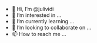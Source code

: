 - 👋 Hi, I’m @julividi
- 👀 I’m interested in ...
- 🌱 I’m currently learning ...
- 💞️ I’m looking to collaborate on ...
- 📫 How to reach me ...

<!---
julividi/julividi is a ✨ special ✨ repository because its `README.md` (this file) appears on your GitHub profile.
You can click the Preview link to take a look at your changes.
--->
